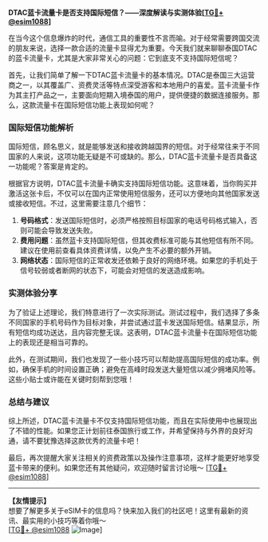 **DTAC蓝卡流量卡是否支持国际短信？——深度解读与实测体验[[TG💪+ @esim1088](https://t.me/s/esim1088)]**

在当今这个信息爆炸的时代，通信工具的重要性不言而喻。对于经常需要跨国交流的朋友来说，选择一款合适的流量卡显得尤为重要。今天我们就来聊聊泰国DTAC的蓝卡流量卡，尤其是大家非常关心的问题：它到底支不支持国际短信呢？

首先，让我们简单了解一下DTAC蓝卡流量卡的基本情况。DTAC是泰国三大运营商之一，以其覆盖广、资费灵活等特点深受游客和本地用户的喜爱。蓝卡流量卡作为其主打产品之一，主要面向短期入境泰国的用户，提供便捷的数据连接服务。那么，这款流量卡在国际短信功能上表现如何呢？

### 国际短信功能解析

国际短信，顾名思义，就是能够发送和接收跨越国界的短信。对于经常往来于不同国家的人来说，这项功能无疑是不可或缺的。那么，DTAC蓝卡流量卡是否具备这一功能呢？答案是肯定的。

根据官方说明，DTAC蓝卡流量卡确实支持国际短信功能。这意味着，当你购买并激活这张卡后，不仅可以在国内正常使用短信服务，还可以方便地向其他国家发送或接收短信。不过，这里需要注意几个细节：

1. **号码格式**：发送国际短信时，必须严格按照目标国家的电话号码格式输入，否则可能会导致发送失败。
2. **费用问题**：虽然蓝卡支持国际短信，但其收费标准可能与其他短信有所不同。建议在使用前查看具体资费详情，以免产生不必要的额外开销。
3. **网络状态**：国际短信的正常收发还依赖于良好的网络环境。如果您的手机处于信号较弱或者断网的状态下，可能会对短信的发送造成影响。

### 实测体验分享

为了验证上述理论，我们特意进行了一次实际测试。测试过程中，我们选择了多条不同国家的手机号码作为目标对象，并尝试通过蓝卡发送国际短信。结果显示，所有短信均成功送达，且内容完整无误。这表明，DTAC蓝卡流量卡在国际短信功能上的表现还是相当可靠的。

此外，在测试期间，我们也发现了一些小技巧可以帮助提高国际短信的成功率。例如，确保手机的时间设置正确；避免在高峰时段发送大量短信以减少拥堵风险等。这些小贴士或许能在关键时刻帮到您哦！

### 总结与建议

综上所述，DTAC蓝卡流量卡不仅支持国际短信功能，而且在实际使用中也展现出了不错的性能。如果您正计划前往泰国旅行或工作，并希望保持与外界的良好沟通，请不要犹豫选择这款优秀的流量卡吧！

最后，再次提醒大家关注相关的资费政策以及操作注意事项，这样才能更好地享受蓝卡带来的便利。如果您还有其他疑问，欢迎随时留言讨论哦～ [[TG💪+ @esim1088](https://t.me/s/esim1088)]

---

**【友情提示】**  
想要了解更多关于eSIM卡的信息吗？快来加入我们的社区吧！这里有最新的资讯、最实用的小技巧等着你哦～  
[[TG💪+ @esim1088](https://t.me/s/esim1088) ![Image](https://i.postimg.cc/4NQfJmqS/Snipaste-2025-05-13-00-14-12.png)]